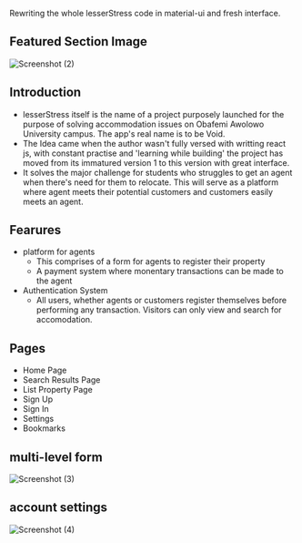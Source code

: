 Rewriting the whole lesserStress code in material-ui and fresh interface.

## Featured Section Image
![Screenshot (2)](https://user-images.githubusercontent.com/64374109/151164940-d7d8b8e0-5f8c-47a9-adcf-518be405f6f8.png)


## Introduction
- lesserStress itself is the name of a project purposely launched for the purpose of solving accommodation issues on Obafemi Awolowo University campus. The app's real name is to be Void.
- The Idea came when the author wasn't fully versed with writting react js, with constant practise and 'learning while building' the project has moved from its immatured version 1 to this version with great interface.
- It solves the major challenge for students who struggles to get an agent when there's need for them to relocate. This will serve as a platform where agent meets their potential customers and customers easily meets an agent.

## Fearures
- platform for agents
  - This comprises of a form for agents to register their property
  - A payment system where monentary transactions can be made to the agent
- Authentication System
  - All users, whether agents or customers register themselves before performing any transaction. Visitors can only view and search for accomodation.

## Pages
- Home Page
- Search Results Page
- List Property Page
- Sign Up
- Sign In
- Settings
- Bookmarks

## multi-level form
![Screenshot (3)](https://user-images.githubusercontent.com/64374109/155900424-8b88badd-36be-4a66-ad8d-63854c4fda8c.png)


## account settings

![Screenshot (4)](https://user-images.githubusercontent.com/64374109/155900499-72169cfb-b2c9-4452-b15a-1da95d4aa8b5.png)
